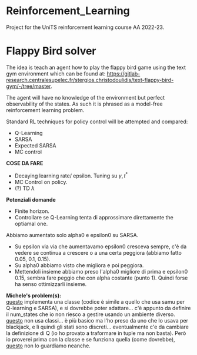 # Reinforcement_Learning
Project for the UniTS reinforcement learning course AA 2022-23.

# Flappy Bird solver
The idea is teach an agent how to play the flappy bird game using the text gym environment which can be found at: https://gitlab-research.centralesupelec.fr/stergios.christodoulidis/text-flappy-bird-gym/-/tree/master.

The agent will have no knowledge of the environment but perfect observability of the states. As such it is phrased as a model-free reinforcement learning problem. 

Standard RL techniques for policy control will be attempted and compared:
- Q-Learning
- SARSA
- Expected SARSA
- MC control

**COSE DA FARE**
- Decaying learning rate/ epsilon. Tuning su $\gamma, t^*$
- MC Control on policy.
- (?) TD $\lambda$

**Potenziali domande**
- Finite horizon.
- Controllare se Q-Learning tenta di approssimare direttamente the optiamal one.

Abbiamo aumentato solo alpha0 e epsilon0 su SARSA.
- Su epsilon via via che aumentavamo epsilon0 cresceva sempre, c'è da vedere se continua a crescere o a una certa peggiora (abbiamo fatto 0.05, 0.1, 0.15).
- Su alpha0 abbiamo visto che migliora e poi peggiora.
- Mettendoli insieme abbiamo preso l'alpha0 migliore di prima e epsilon0 0.15, sembra fare peggio che con alpha costante (punto 1). Quindi forse ha senso ottimizzarli insieme.


**Michele's problem(s):** \
[questo](Class-FV-MC-Control.ipynb) implementa una classe (codice è simile a quello che usa samu per Q-learning e SARSA), e si dovrebbe poter adattare... c'è appunto da definire il num_states che io non riesco a gestire usando un ambiente diverso. \
[questo](FV-MC-control.ipynb) non usa classi... è più basico ma l'ho preso da uno che lo usava per blackjack, e lì quindi gli stati sono discreti... eventualmente c'e da cambiare la definizione di Q (io ho provato a traformare in tuple ma non basta). Però io proverei prima con la classe e se funziona quella (come dovrebbe), [questo](FV-MC-control.ipynb) non lo guardiamo neanche.
